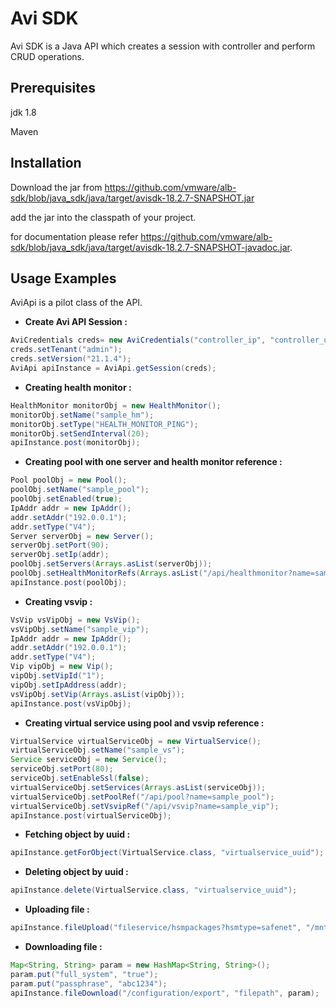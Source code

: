 # Avi SDK

Avi SDK is a Java API which creates a session with controller and perform CRUD operations.

## Prerequisites
jdk 1.8

Maven
## Installation



Download the jar from https://github.com/vmware/alb-sdk/blob/java_sdk/java/target/avisdk-18.2.7-SNAPSHOT.jar

add the jar into the classpath of your project.

for documentation please refer https://github.com/vmware/alb-sdk/blob/java_sdk/java/target/avisdk-18.2.7-SNAPSHOT-javadoc.jar.

## Usage Examples

AviApi is a pilot class of the API.

- **Create Avi API Session :**
```java
AviCredentials creds= new AviCredentials("controller_ip", "controller_username", "controller_password");
creds.setTenant("admin");
creds.setVersion("21.1.4");
AviApi apiInstance = AviApi.getSession(creds);
```

- **Creating health monitor :**
```java
HealthMonitor monitorObj = new HealthMonitor();
monitorObj.setName("sample_hm");
monitorObj.setType("HEALTH_MONITOR_PING");
monitorObj.setSendInterval(20);
apiInstance.post(monitorObj);
```

- **Creating pool with one server and health monitor reference :**
```java
Pool poolObj = new Pool();
poolObj.setName("sample_pool");
poolObj.setEnabled(true);
IpAddr addr = new IpAddr();
addr.setAddr("192.0.0.1");
addr.setType("V4");
Server serverObj = new Server();
serverObj.setPort(90);
serverObj.setIp(addr);
poolObj.setServers(Arrays.asList(serverObj));
poolObj.setHealthMonitorRefs(Arrays.asList("/api/healthmonitor?name=sample_hm"));
apiInstance.post(poolObj);
```

- **Creating vsvip :**
```java
VsVip vsVipObj = new VsVip();
vsVipObj.setName("sample_vip");
IpAddr addr = new IpAddr();
addr.setAddr("192.0.0.1");
addr.setType("V4");
Vip vipObj = new Vip();
vipObj.setVipId("1");
vipObj.setIpAddress(addr);
vsVipObj.setVip(Arrays.asList(vipObj));
apiInstance.post(vsVipObj);
```

- **Creating virtual service using pool and vsvip reference :**
```java
VirtualService virtualServiceObj = new VirtualService();
virtualServiceObj.setName("sample_vs");
Service serviceObj = new Service();
serviceObj.setPort(80);
serviceObj.setEnableSsl(false);
virtualServiceObj.setServices(Arrays.asList(serviceObj));
virtualServiceObj.setPoolRef("/api/pool?name=sample_pool");
virtualServiceObj.setVsvipRef("/api/vsvip?name=sample_vip");
apiInstance.post(virtualServiceObj);
```

- **Fetching object by uuid :**
```java
apiInstance.getForObject(VirtualService.class, "virtualservice_uuid");
```

- **Deleting object by uuid :**
```java
apiInstance.delete(VirtualService.class, "virtualservice_uuid");
```
- **Uploading file :**
```java
apiInstance.fileUpload("fileservice/hsmpackages?hsmtype=safenet", "/mnt/files/hsmpackages/safenet.tar","controller://hsmpackages");
```

- **Downloading file :**
```java
Map<String, String> param = new HashMap<String, String>();
param.put("full_system", "true");
param.put("passphrase", "abc1234");
apiInstance.fileDownload("/configuration/export", "filepath", param);
```



